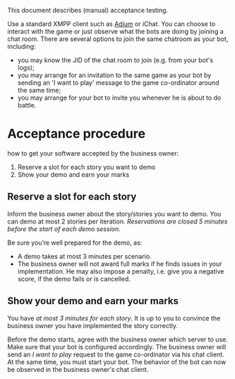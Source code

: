 This document describes (manual) acceptance testing.

Use a standard XMPP client such as [Adium][3] or iChat.
You can choose to interact with the game or just observe what the bots are doing by joining a chat room. There are several options to join the same chatroom as your bot, including:
 * you may know the JID of the chat room to join (e.g. from your bot's logs); 
 * you may arrange for an invitation to the same game as your bot by sending an 'I want to play' message to the game co-ordinator around the same time;
 * you may arrange for your bot to invite you whenever he is about to do battle.

Acceptance procedure
====================

how to get your software accepted by the business owner:

 1. Reserve a slot for each story you want to demo
 2.	Show your demo and earn your marks

Reserve a slot for each story
-----------------------------

Inform the business owner about the story/stories you want to demo. You can demo at most 2 stories per iteration. _Reservations are closed 5 minutes before the start of each demo session._

Be sure you’re well prepared for the demo, as:
 * A demo takes at most 3 minutes per scenario.
 * The business owner will not award full marks if he finds issues in your implementation. He may also impose a penalty, i.e. give you a negative score, if the demo fails or is cancelled.

Show your demo and earn your marks
----------------------------------

You have _at most 3 minutes for each story_. 
It is up to you to convince the business owner you have implemented the story correctly. 

Before the demo starts, agree with the business owner which server to use.
Make sure that your bot is configured accordingly.
The business owner will send an _I want to play_ request to the game co-ordinator via his chat client.
At the same time, you must start your bot.
The behavior of the bot can now be observed in the business owner's chat client.

[3]: http://adium.im/
